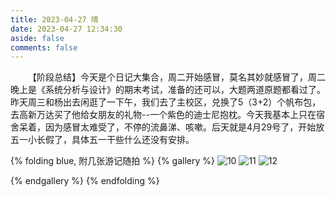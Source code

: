 ```yaml
---
title: 2023-04-27 晴
date: 2023-04-27 12:34:30
aside: false
comments: false
---
```





&ensp;&ensp;&ensp;&ensp;【阶段总结】今天是个日记大集合，周二开始感冒，莫名其妙就感冒了，周二晚上是《系统分析与设计》的期末考试，准备的还可以，大题两道原题都看过了。昨天周三和杨出去闲逛了一下午，我们去了主校区，兑换了5（3+2）个帆布包，去高新万达买了他给女朋友的礼物--一个紫色的迪士尼抱枕。今天我基本上只在宿舍呆着，因为感冒太难受了，不停的流鼻涕、咳嗽。后天就是4月29号了，开始放五一小长假了，具体五一干些什么还没有安排。

{% folding blue, 附几张游记随拍 %}
{% gallery %}
![10](https://img.codertoro.top/Bucket/img/daily/2023/04/0427/WechatIMG555.jpeg)
![11](https://img.codertoro.top/Bucket/img/daily/2023/04/0427/WechatIMG556.jpeg)
![12](https://img.codertoro.top/Bucket/img/daily/2023/04/0410/12-20230410-荒凉的金石滩-烤肉-正新鸡排-5071681178643_.pic_hd.jpg)

{% endgallery %}
{% endfolding %}
